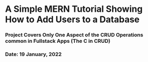 # A Simple MERN Tutorial Showing How to Add Users to a Database

### Project Covers Only One Aspect of the CRUD Operations common in Fullstack Apps (The C in CRUD)

### Date: 19 January, 2022